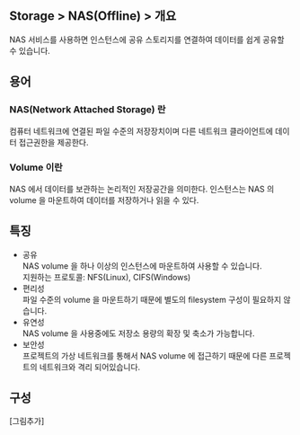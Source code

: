 ## Storage > NAS(Offline) > 개요

NAS 서비스를 사용하면 인스턴스에 공유 스토리지를 연결하여 데이터를 쉽게 공유할 수 있습니다.

## 용어

### NAS(Network Attached Storage) 란

컴퓨터 네트워크에 연결된 파일 수준의 저장장치이며 다른 네트워크 클라이언트에 데이터 접근권한을 제공한다.

### Volume 이란

NAS 에서 데이터를 보관하는 논리적인 저장공간을 의미한다.
인스턴스는 NAS 의 volume 을 마운트하여 데이터를 저장하거나 읽을 수 있다.

## 특징

* 공유  
    NAS volume 을 하나 이상의 인스턴스에 마운트하여 사용할 수 있습니다.  
    지원하는 프로토콜: NFS(Linux), CIFS(Windows)  
* 편리성  
    파일 수준의 volume 을 마운트하기 때문에 별도의 filesystem 구성이 필요하지 않습니다.  
* 유연성  
    NAS volume 을 사용중에도 저장소 용량의 확장 및 축소가 가능합니다.  
* 보안성  
    프로젝트의 가상 네트워크를 통해서 NAS volume 에 접근하기 때문에 다른 프로젝트의 네트워크와 격리 되어있습니다.  

## 구성
[그림추가]
